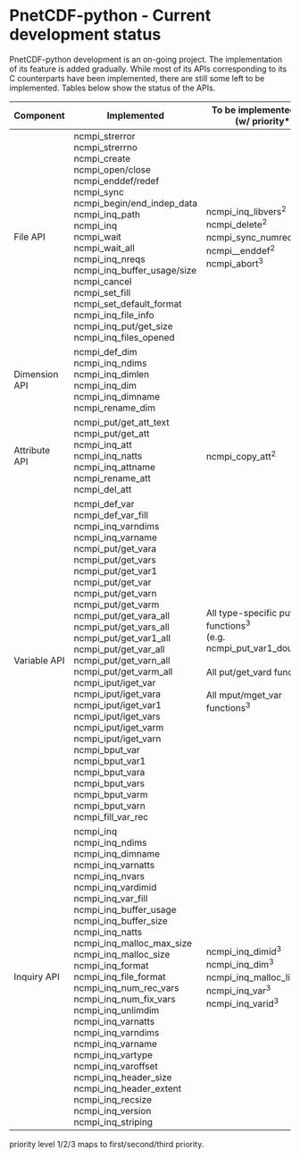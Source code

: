 # PnetCDF-python - Current development status

PnetCDF-python development is an on-going project. The implementation of
its feature is added gradually. While most of its APIs corresponding to
its C counterparts have been implemented, there are still some left to be
implemented. Tables below show the status of the APIs.

<!-- * **Implemented:** netCDF file operations API, dimension operations API, attribute operations API, variable define mode operations
* **Partially implemented:** variable blocking mode data operations (90% completed)
* **Planned:** variable non-blocking mode data operations -->
| Component | Implemented | To be implemented next (w/ priority\*) |
| ---- | --- | --- |
|File API| ncmpi_strerror<br />ncmpi_strerrno<br />ncmpi_create<br />ncmpi_open/close<br />ncmpi_enddef/redef<br />ncmpi_sync<br />ncmpi_begin/end_indep_data<br />ncmpi_inq_path <br />ncmpi_inq<br />ncmpi_wait<br />ncmpi_wait_all<br />ncmpi_inq_nreqs <br />ncmpi_inq_buffer_usage/size <br />ncmpi_cancel <br />ncmpi_set_fill <br />ncmpi_set_default_format <br />ncmpi_inq_file_info<br />ncmpi_inq_put/get_size <br />ncmpi_inq_files_opened<br />|  ncmpi_inq_libvers<sup>2</sup><br /> ncmpi_delete<sup>2</sup><br /> ncmpi_sync_numrecs<sup>2</sup><br /> ncmpi__enddef<sup>2</sup><br />  ncmpi_abort<sup>3</sup><br />|
|Dimension API|ncmpi_def_dim<br />ncmpi_inq_ndims<br />ncmpi_inq_dimlen<br />ncmpi_inq_dim<br />ncmpi_inq_dimname<br />ncmpi_rename_dim<br />| |
|Attribute API| ncmpi_put/get_att_text<br />ncmpi_put/get_att<br />ncmpi_inq_att<br />ncmpi_inq_natts<br />ncmpi_inq_attname<br />ncmpi_rename_att<br />ncmpi_del_att|ncmpi_copy_att<sup>2</sup><br />|
|Variable API| ncmpi_def_var<br />ncmpi_def_var_fill<br />ncmpi_inq_varndims<br />ncmpi_inq_varname<br />ncmpi_put/get_vara<br />ncmpi_put/get_vars<br />ncmpi_put/get_var1<br />ncmpi_put/get_var<br />ncmpi_put/get_varn<br />ncmpi_put/get_varm<br /> ncmpi_put/get_vara_all<br />ncmpi_put/get_vars_all<br />ncmpi_put/get_var1_all<br />ncmpi_put/get_var_all<br />ncmpi_put/get_varn_all<br />ncmpi_put/get_varm_all<br />ncmpi_iput/iget_var<br />ncmpi_iput/iget_vara<br />ncmpi_iput/iget_var1<br />ncmpi_iput/iget_vars<br />ncmpi_iput/iget_varm<br /> ncmpi_iput/iget_varn<br /> ncmpi_bput_var<br />ncmpi_bput_var1<br />ncmpi_bput_vara<br />ncmpi_bput_vars<br />ncmpi_bput_varm<br />ncmpi_bput_varn<br />ncmpi_fill_var_rec<br />|All type-specific put/get functions<sup>3</sup> <br /> (e.g. ncmpi_put_var1_double_all)<br /><br />All put/get_vard functions<sup>3</sup><br /><br />All mput/mget_var functions<sup>3</sup>|
|Inquiry API|ncmpi_inq<br />ncmpi_inq_ndims<br />ncmpi_inq_dimname<br />ncmpi_inq_varnatts<br />ncmpi_inq_nvars<br />ncmpi_inq_vardimid<br />ncmpi_inq_var_fill<br />ncmpi_inq_buffer_usage<br />ncmpi_inq_buffer_size<br />ncmpi_inq_natts<br /> ncmpi_inq_malloc_max_size<br />ncmpi_inq_malloc_size<br />ncmpi_inq_format <br />ncmpi_inq_file_format<br />ncmpi_inq_num_rec_vars<br />ncmpi_inq_num_fix_vars<br />ncmpi_inq_unlimdim<br />ncmpi_inq_varnatts<br />ncmpi_inq_varndims<br />ncmpi_inq_varname<br />ncmpi_inq_vartype<br />ncmpi_inq_varoffset<br />ncmpi_inq_header_size<br />ncmpi_inq_header_extent<br />ncmpi_inq_recsize <br />ncmpi_inq_version<br />ncmpi_inq_striping<br />|ncmpi_inq_dimid<sup>3</sup><br />ncmpi_inq_dim<sup>3</sup><br />ncmpi_inq_malloc_list<sup>2</sup><br /> ncmpi_inq_var<sup>3</sup><br /> ncmpi_inq_varid<sup>3</sup><br />|

priority level 1/2/3 maps to first/second/third priority.



